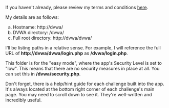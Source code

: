 If you haven't already, please review my terms and conditions <a href=https://github.com/mrudy/dvwa-guide-2019/blob/master/README.md target="_blank">here</a>.

My details are as follows:
<ol type="a">
  <li>Hostname: http://dvwa/</li>
  <li>DVWA directory: /dvwa/</li>
  <li>Full root directory: http://dvwa/dvwa/</li>
</ol>

I'll be listing paths in a relative sense. For example, I will reference the full URL of <b>http://dvwa/dvwa/login.php</b> as <b>/dvwa/login.php</b>. 

This folder is for the "easy mode", where the app's Security Level is set to "low". This means that there are no security measures in place at all. You can set this in <b>/dvwa/security.php</b>.

Don't forget, there is a help/hint guide for each challenge built into the app. It's always located at the bottom right corner of each challenge's main page. You may need to scroll down to see it. They're well-written and incredibly useful.
